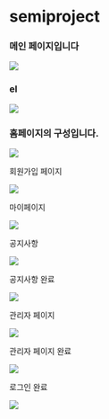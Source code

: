 # semiproject


<h3>메인 페이지입니다</h3>
<img src="https://user-images.githubusercontent.com/54519603/76162175-56e76400-617e-11ea-8d5c-1ce66df5786d.PNG"/>

<h3>el</h3>
<img src="https://user-images.githubusercontent.com/54519603/76162205-a037b380-617e-11ea-846a-bb69b3e0b7d0.png"/>

<h3>홈페이지의 구성입니다.</h3>
<img src="https://user-images.githubusercontent.com/54519603/76162210-bcd3eb80-617e-11ea-8bdf-3731d91f5478.png"/>

<p>회원가입 페이지</p>
<img src="https://user-images.githubusercontent.com/54519603/76162171-433bfd80-617e-11ea-932d-2d6f25b91808.PNG"/>
<p>마이페이지</p>
<img src="https://user-images.githubusercontent.com/54519603/76162176-5949be00-617e-11ea-97e9-810fa48df949.PNG"/>

<p>공지사항</p>
<img src="https://user-images.githubusercontent.com/54519603/76162180-5bac1800-617e-11ea-9823-49365c80fecc.PNG"/>
<p>공지사항 완료</p>
<img src="https://user-images.githubusercontent.com/54519603/76162178-5b138180-617e-11ea-8a09-1977d15d1b09.PNG"/>
<p>관리자 페이지</p>
<img src="https://user-images.githubusercontent.com/54519603/76162181-5cdd4500-617e-11ea-9385-b272c85acea3.PNG"/>
<p>관리자 페이지 완료</p>
<img src="https://user-images.githubusercontent.com/54519603/76162183-5d75db80-617e-11ea-8932-2ed0cc064d07.PNG"/>
<p>로그인 완료</p>
<img src="https://user-images.githubusercontent.com/54519603/76162184-5e0e7200-617e-11ea-986c-b394983ad4d3.PNG"/>
